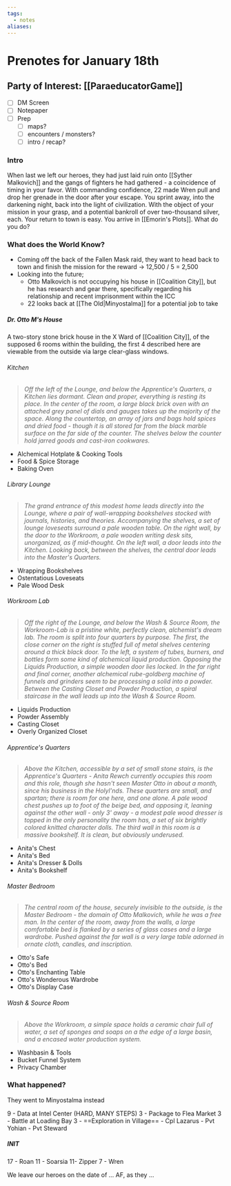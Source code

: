 ```yaml
---
tags:
  - notes
aliases:
---
```


# Prenotes for January 18th
## Party of Interest: [[ParaeducatorGame]]
- [ ] DM Screen
- [ ] Notepaper
- [ ] Prep
	- [ ] maps?
	- [ ] encounters / monsters?
	- [ ] intro / recap?

### Intro
When last we left our heroes, they had just laid ruin onto [[Syther Malkovich]] and the gangs of fighters he had gathered - a coincidence of timing in your favor. With commanding confidence, 22 made Wren pull and drop her grenade in the door after your escape. You sprint away, into the darkening night, back into the light of civilization. With the object of your mission in your grasp, and a potential bankroll of over two-thousand silver, each. Your return to town is easy. You arrive in [[Emorin's Plots]]. What do you do?

### What does the World Know?

- Coming off the back of the Fallen Mask raid, they want to head back to town and finish the mission for the reward -> 12,500 / 5 = 2,500
- Looking into the future;
	- Otto Malkovich is not occupying his house in [[Coalition City]], but he has research and gear there, specifically regarding his relationship and recent imprisonment within the ICC
	- 22 looks back at [[The Old|Minyostalma]] for a potential job to take

##### Dr. Otto M's House
A two-story stone brick house in the X Ward of [[Coalition City]], of the supposed 6 rooms within the building, the first 4 described here are viewable from the outside via large clear-glass windows.

###### Kitchen
> *Off the left of the Lounge, and below the Apprentice's Quarters, a Kitchen lies dormant. Clean and proper, everything is resting its place. In the center of the room, a large black brick oven with an attached grey panel of dials and gauges takes up the majority of the space. Along the countertop, an array of jars and bags hold spices and dried food - though it is all stored far from the black marble surface on the far side of the counter. The shelves below the counter hold jarred goods and cast-iron cookwares.*

- Alchemical Hotplate & Cooking Tools
- Food & Spice Storage
- Baking Oven
###### Library Lounge
> *The grand entrance of this modest home leads directly into the Lounge, where a pair of wall-wrapping bookshelves stocked with journals, histories, and theories. Accompanying the shelves, a set of lounge loveseats surround a pale wooden table. On the right wall, by the door to the Workroom, a pale wooden writing desk sits, unorganized, as if mid-thought. On the left wall, a door leads into the Kitchen. Looking back, between the shelves, the central door leads into the Master's Quarters.*

- Wrapping Bookshelves
- Ostentatious Loveseats
- Pale Wood Desk
###### Workroom Lab
> *Off the right of the Lounge, and below the Wash & Source Room, the Workroom-Lab is a pristine white, perfectly clean, alchemist's dream lab. The room is split into four quarters by purpose. The first, the close corner on the right is stuffed full of metal shelves centering around a thick black door. To the left, a system of tubes, burners, and bottles form some kind of alchemical liquid production. Opposing the Liquids Production, a simple wooden door lies locked. In the far right and final corner, another alchemical rube-goldberg machine of funnels and grinders seem to be processing a solid into a powder. Between the Casting Closet and Powder Production, a spiral staircase in the wall leads up into the Wash & Source Room.*

- Liquids Production
- Powder Assembly
- Casting Closet
- Overly Organized Closet
###### Apprentice's Quarters
> *Above the Kitchen, accessible by a set of small stone stairs, is the Apprentice's Quarters - Anita Rewch currently occupies this room and this role, though she hasn't seen Master Otto in about a month, since his business in the Holyl'nds. These quarters are small, and spartan; there is room for one here, and one alone. A pale wood chest pushes up to foot of the beige bed, and opposing it, leaning against the other wall - only 3' away - a modest pale wood dresser is topped in the only personality the room has, a set of six brightly colored knitted character dolls. The third wall in this room is a massive bookshelf. It is clean, but obviously underused.*

- Anita's Chest
- Anita's Bed
- Anita's Dresser & Dolls
- Anita's Bookshelf
###### Master Bedroom
> *The central room of the house, securely invisible to the outside, is the Master Bedroom - the domain of Otto Malkovich, while he was a free man. In the center of the room, away from the walls, a large comfortable bed is flanked by a series of glass cases and a large wardrobe. Pushed against the far wall is a very large table adorned in ornate cloth, candles, and inscription.*

- Otto's Safe
- Otto's Bed
- Otto's Enchanting Table
- Otto's Wonderous Wardrobe
- Otto's Display Case
###### Wash & Source Room
> *Above the Workroom, a simple space holds a ceramic chair full of water, a set of sponges and soaps on a the edge of a large basin, and a encased water production system.*

- Washbasin & Tools
- Bucket Funnel System
- Privacy Chamber


### What happened?
They went to Minyostalma instead

9 - Data at Intel Center (HARD, MANY STEPS)
3 - Package to Flea Market
3 - Battle at Loading Bay
3 - ==Exploration in Village==
	- Cpl Lazarus
	- Pvt Yohian
	- Pvt Steward

##### INIT
17 - Roan
11 - Soarsia
11- Zipper
7 - Wren

We leave our heroes on the date of ... AF, as they ...